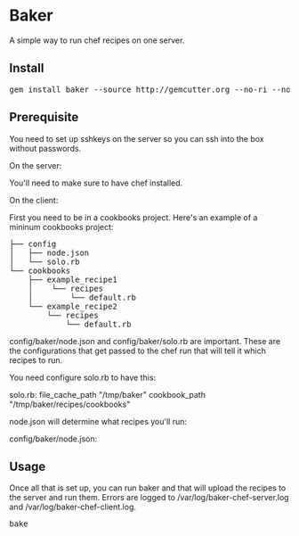 Baker
=======

A simple way to run chef recipes on one server.

Install
-------

<pre>
gem install baker --source http://gemcutter.org --no-ri --no-rdoc # sudo if you need to
</pre>

Prerequisite
-------

You need to set up sshkeys on the server so you can ssh into the box without passwords.

On the server:

You'll need to make sure to have chef installed.

On the client:

First you need to be in a cookbooks project.  Here's an example of a mininum cookbooks project:

<pre>
├── config
│   ├── node.json
│   └── solo.rb
└── cookbooks
    ├── example_recipe1
    │    └── recipes
    │        └── default.rb
    └── example_recipe2
        └── recipes
            └── default.rb
</pre>

config/baker/node.json and config/baker/solo.rb are important.  These are the configurations that get passed to the chef run that will tell it which recipes to run.  

You need configure solo.rb to have this:

solo.rb: 
file_cache_path "/tmp/baker"
cookbook_path "/tmp/baker/recipes/cookbooks"

node.json will determine what recipes you'll run:

config/baker/node.json:


Usage
-------

Once all that is set up, you can run baker and that will upload the recipes to the server and run them.
Errors are logged to /var/log/baker-chef-server.log and /var/log/baker-chef-client.log.

<pre>
bake <server>
</pre>
